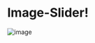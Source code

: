 # Image-Slider!


![image](https://user-images.githubusercontent.com/37786416/221413199-b02cb0fb-f9e2-4f1e-b6c4-07b97d50f5df.png)

